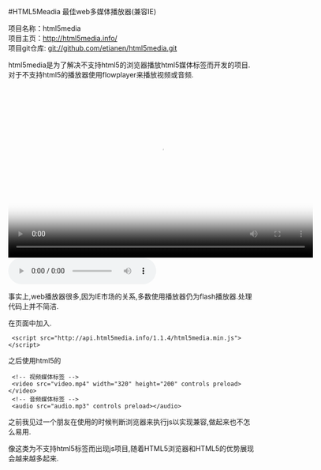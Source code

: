 #HTML5Meadia 最佳web多媒体播放器(兼容IE)

项目名称：html5media   
项目主页：<http://html5media.info/>   
项目git仓库: [git://github.com/etianen/html5media.git](https://github.com/etianen/html5media)

html5media是为了解决不支持html5的浏览器播放html5媒体标签而开发的项目.对于不支持html5的播放器使用flowplayer来播放视频或音频.

<script src="http://api.html5media.info/1.1.4/html5media.min.js"></script>
<video class="video" poster="http://media.html5media.info/poster.jpg" width="618" height="347" controls preload> 
<source src="http://media.html5media.info/video.mp4" media="only screen and (min-device-width: 960px)"></source> 
<source src="http://media.html5media.info/video.iphone.mp4" media="only screen and (max-device-width: 960px)"></source> 
<source src="http://media.html5media.info/video.ogv"></source> 
</video>
<audio class="audio" controls preload> 
<source src="http://media.html5media.info/audio.mp3"></source> 
<source src="http://media.html5media.info/audio.ogg"></source> 
</audio>

事实上,web播放器很多,因为IE市场的关系,多数使用播放器仍为flash播放器.处理代码上并不简洁.

在页面中加入.

     <script src="http://api.html5media.info/1.1.4/html5media.min.js"></script>

之后使用html5的

     <!-- 视频媒体标签 -->
     <video src="video.mp4" width="320" height="200" controls preload></video>
     <!-- 音频媒体标签 -->
     <audio src="audio.mp3" controls preload></audio>

之前我见过一个朋友在使用的时候判断浏览器来执行js以实现兼容,做起来也不怎么易用.

像这类为不支持html5标签而出现js项目,随着HTML5浏览器和HTML5的优势展现会越来越多起来.
